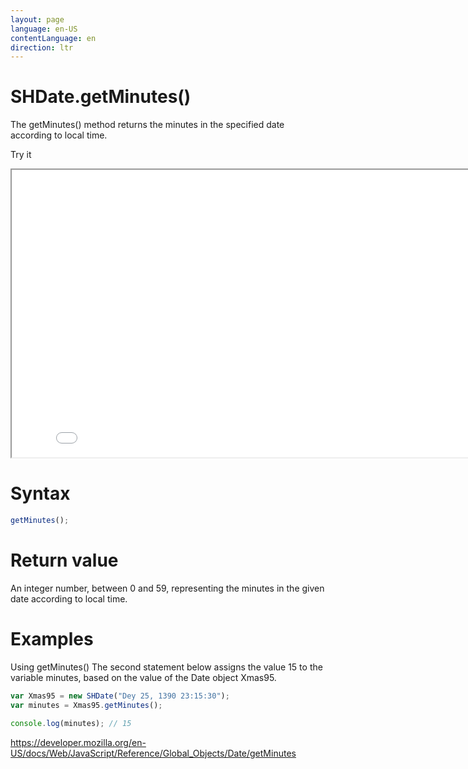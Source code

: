 ```yaml
---
layout: page
language: en-US
contentLanguage: en
direction: ltr
---
```


# SHDate.getMinutes()

The getMinutes() method returns the minutes in the specified date according to local time.

Try it

<iframe style="width: 830px; height: 460px;" src="/SHDateTime-js/examples/live.html?function=getMinutes" title="MDN Web Docs Interactive Example" loading="lazy"></iframe>
<br/>

# Syntax

```js
getMinutes();
```

# Return value

An integer number, between 0 and 59, representing the minutes in the given date according to local time.

# Examples

Using getMinutes()
The second statement below assigns the value 15 to the variable minutes, based on the value of the Date object Xmas95.

```js
var Xmas95 = new SHDate("Dey 25, 1390 23:15:30");
var minutes = Xmas95.getMinutes();

console.log(minutes); // 15
```

https://developer.mozilla.org/en-US/docs/Web/JavaScript/Reference/Global_Objects/Date/getMinutes
